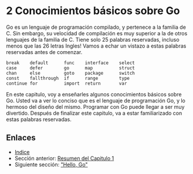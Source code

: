 ﻿# 2 Conocimientos básicos sobre Go 

Go es un lenguaje de programación compilado, y pertenece a la familia de C. Sin embargo, su velocidad de compilación es muy superior a la de otros lenguajes de la familia de C. Tiene solo 25 palabras reservadas, incluso menos que las 26 letras Ingles! Vamos a echar un vistazo a estas palabras reservadas antes de comenzar.

	break    default      func    interface    select
	case     defer        go      map          struct
	chan     else         goto    package      switch
	const    fallthrough  if      range        type
	continue for          import  return       var
	
En este capitulo, voy a enseñarles algunos conocimientos básicos sobre Go. Usted va a ver lo conciso que es el lenguaje de programación Go, y lo hermoso del diseño del mismo. Programar con Go puede llegar a ser muy divertido. Después de finalizar este capitulo, va a estar familiarizado con estas palabras reservadas.

## Enlaces

- [Indice](preface.md)
- Sección anterior: [Resumen del Capitulo 1](01.5.md)
- Siguiente sección: ["Hello, Go"](02.1.md)
